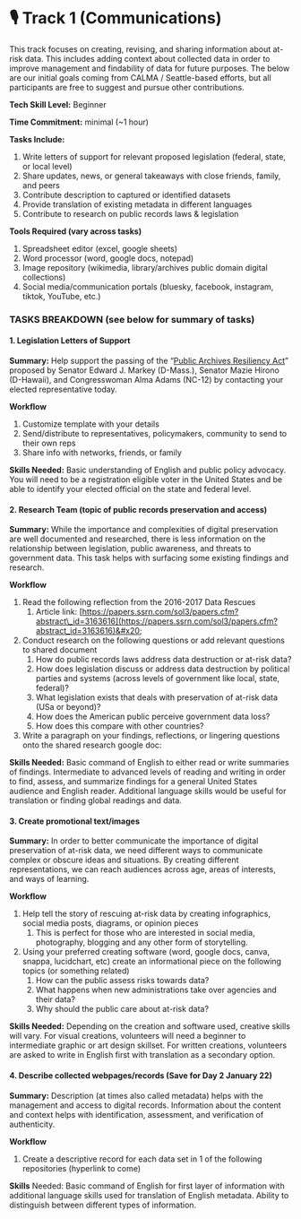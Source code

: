 # 🎙️ Track 1 (Communications)

This track focuses on creating, revising, and sharing information about at-risk data. This includes adding context about collected data in order to improve management and findability of data for future purposes. The below are our initial goals coming from CALMA / Seattle-based efforts, but all participants are free to suggest and pursue other contributions.

**Tech Skill Level:** Beginner

**Time Commitment:** minimal (\~1 hour)

**Tasks Include:**

1. Write letters of support for relevant proposed legislation (federal, state, or local level)
2. Share updates, news, or general takeaways with close friends, family, and peers
3. Contribute description to captured or identified datasets
4. Provide translation of existing metadata in different languages
5. Contribute to research on public records laws & legislation

**Tools Required (vary across tasks)**

1. Spreadsheet editor (excel, google sheets)
2. Word processor (word, google docs, notepad)
3. Image repository (wikimedia, library/archives public domain digital collections)&#x20;
4. Social media/communication portals (bluesky, facebook, instagram, tiktok, YouTube, etc.)

### **TASKS BREAKDOWN (see below for summary of tasks)**

#### 1. Legislation Letters of Support

**Summary:** Help support the passing of the “[Public Archives Resiliency Act](https://www.markey.senate.gov/news/press-releases/sens-markey-hirono-and-rep-adams-introduce-legislation-to-promote-conservation-and-preservation-of-government-and-historic-records)” proposed by Senator Edward J. Markey (D-Mass.), Senator Mazie Hirono (D-Hawaii), and Congresswoman Alma Adams (NC-12) by contacting your elected representative today.&#x20;

**Workflow**

1. Customize template with your details
2. Send/distribute to representatives, policymakers, community to send to their own reps
3. Share info with networks, friends, or family

**Skills Needed:** Basic understanding of English and public policy advocacy. You will need to be a registration eligible voter in the United States and be able to identify your elected official on the state and federal level.

#### 2. Research Team (topic of public records preservation and access)

**Summary:** While the importance and complexities of digital preservation are well documented and researched, there is less information on the relationship between legislation, public awareness, and threats to government data. This task helps with surfacing some existing findings and research.

**Workflow**

1. Read the following reflection from the 2016-2017 Data Rescues&#x20;
   1. Article link: [https://papers.ssrn.com/sol3/papers.cfm?abstract\_id=3163616](https://papers.ssrn.com/sol3/papers.cfm?abstract_id=3163616)&#x20;
2. Conduct research on the following questions or add relevant questions to shared document
   1. How do public records laws address data destruction or at-risk data?
   2. How does legislation discuss or address data destruction by political parties and systems (across levels of government like local, state, federal)?
   3. What legislation exists that deals with preservation of at-risk data (USa or beyond)?
   4. How does the American public perceive government data loss?&#x20;
   5. How does this compare with other countries?
3. Write a paragraph on your findings, reflections, or lingering questions onto the shared research google doc:&#x20;

**Skills Needed:** Basic command of English to either read or write summaries of findings. Intermediate to advanced levels of reading and writing in order to find, assess, and summarize findings for a general United States audience and English reader. Additional language skills would be useful for translation or finding global readings and data.&#x20;

#### 3. Create promotional text/images

**Summary:** In order to better communicate the importance of digital preservation of at-risk data, we need different ways to communicate complex or obscure ideas and situations. By creating different representations, we can reach audiences across age, areas of interests, and ways of learning.&#x20;

**Workflow**

1. Help tell the story of rescuing at-risk data by creating infographics, social media posts, diagrams, or opinion pieces
   1. This is perfect for those who are interested in social media, photography, blogging and any other form of storytelling.
2. Using your preferred creating software (word, google docs, canva, snappa, lucidchart, etc) create an informational piece on the following topics (or something related)
   1. How can the public assess risks towards data?
   2. What happens when new administrations take over agencies and their data?
   3. Why should the public care about at-risk data?

**Skills Needed:** Depending on the creation and software used, creative skills will vary. For visual creations, volunteers will need a beginner to intermediate graphic or art design skillset. For written creations, volunteers are asked to write in English first with translation as a secondary option.&#x20;

#### 4. Describe collected webpages/records (Save for Day 2 January 22)

**Summary:** Description (at times also called metadata) helps with the management and access to digital records. Information about the content and context helps with identification, assessment, and verification of authenticity.&#x20;

**Workflow**

1. Create a descriptive record for each data set in 1 of the following repositories (hyperlink to come)

**Skills** Needed: Basic command of English for first layer of information with additional language skills used for translation of English metadata. Ability to distinguish between different types of information.

